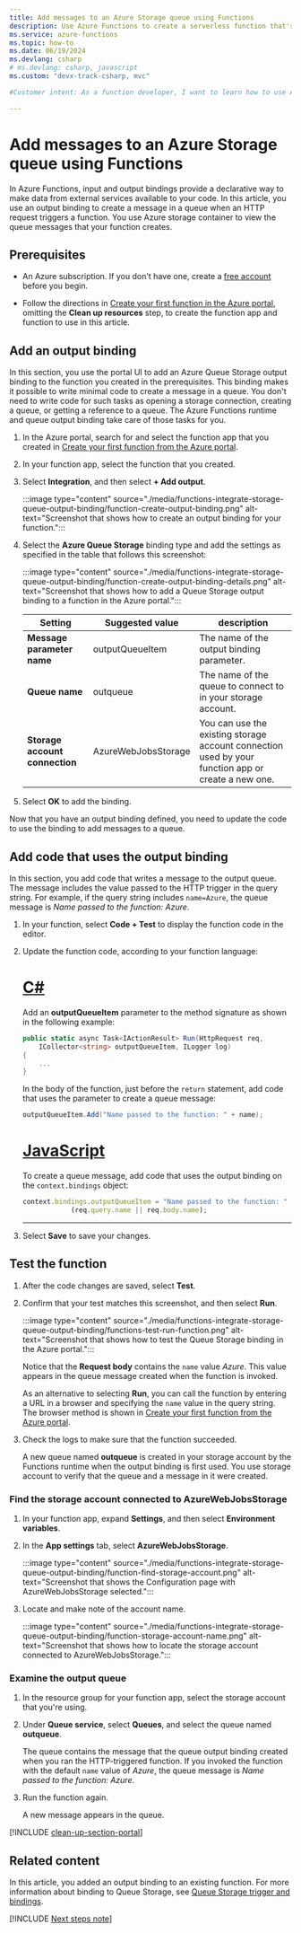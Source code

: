 ```yaml
---
title: Add messages to an Azure Storage queue using Functions 
description: Use Azure Functions to create a serverless function that's triggered by an HTTP request and creates a message in an Azure Storage queue.
ms.service: azure-functions
ms.topic: how-to
ms.date: 06/19/2024
ms.devlang: csharp
# ms.devlang: csharp, javascript
ms.custom: "devx-track-csharp, mvc"

#Customer intent: As a function developer, I want to learn how to use Azure Functions to create a serverless function that's triggered by an HTTP request so that I can create a message in an Azure Storage queue.

---
```

# Add messages to an Azure Storage queue using Functions

In Azure Functions, input and output bindings provide a declarative way to make data from external services available to your code. In this article, you use an output binding to create a message in a queue when an HTTP request triggers a function. You use Azure storage container to view the queue messages that your function creates.

## Prerequisites

- An Azure subscription. If you don't have one, create a [free account](https://azure.microsoft.com/free/?WT.mc_id=A261C142F) before you begin.

- Follow the directions in [Create your first function in the Azure portal](./functions-create-function-app-portal.md), omitting the **Clean up resources** step, to create the function app and function to use in this article.

## Add an output binding

In this section, you use the portal UI to add an Azure Queue Storage output binding to the function you created in the prerequisites. This binding makes it possible to write minimal code to create a message in a queue. You don't need to write code for such tasks as opening a storage connection, creating a queue, or getting a reference to a queue. The Azure Functions runtime and queue output binding take care of those tasks for you.

1. In the Azure portal, search for and select the function app that you created in [Create your first function from the Azure portal](./functions-get-started.md).

1. In your function app, select the function that you created.

1. Select **Integration**, and then select **+ Add output**.

   :::image type="content" source="./media/functions-integrate-storage-queue-output-binding/function-create-output-binding.png" alt-text="Screenshot that shows how to create an output binding for your function.":::

1. Select the **Azure Queue Storage** binding type and add the settings as specified in the table that follows this screenshot:

    :::image type="content" source="./media/functions-integrate-storage-queue-output-binding/function-create-output-binding-details.png" alt-text="Screenshot that shows how to add a Queue Storage output binding to a function in the Azure portal.":::

    | Setting      |  Suggested value   | description                              |
    | ------------ |  ------- | -------------------------------------------------- |
    | **Message parameter name** | outputQueueItem | The name of the output binding parameter. |
    | **Queue name**   | outqueue  | The name of the queue to connect to in your storage account. |
    | **Storage account connection** | AzureWebJobsStorage | You can use the existing storage account connection used by your function app or create a new one.  |

1. Select **OK** to add the binding.

Now that you have an output binding defined, you need to update the code to use the binding to add messages to a queue.  

## Add code that uses the output binding

In this section, you add code that writes a message to the output queue. The message includes the value passed to the HTTP trigger in the query string. For example, if the query string includes `name=Azure`, the queue message is *Name passed to the function: Azure*.

1. In your function, select **Code + Test** to display the function code in the editor.

1. Update the function code, according to your function language:

    # [C\#](#tab/csharp)

    Add an **outputQueueItem** parameter to the method signature as shown in the following example:

    ```cs
    public static async Task<IActionResult> Run(HttpRequest req,
        ICollector<string> outputQueueItem, ILogger log)
    {
        ...
    }
    ```

    In the body of the function, just before the `return` statement, add code that uses the parameter to create a queue message:

    ```cs
    outputQueueItem.Add("Name passed to the function: " + name);
    ```

    # [JavaScript](#tab/nodejs)

    To create a queue message, add code that uses the output binding on the `context.bindings` object:

    ```javascript
    context.bindings.outputQueueItem = "Name passed to the function: " + 
                (req.query.name || req.body.name);
    ```

    ---

1. Select **Save** to save your changes.

## Test the function

1. After the code changes are saved, select **Test**.

1. Confirm that your test matches this screenshot, and then select **Run**.

    :::image type="content" source="./media/functions-integrate-storage-queue-output-binding/functions-test-run-function.png" alt-text="Screenshot that shows how to test the Queue Storage binding in the Azure portal.":::

    Notice that the **Request body** contains the `name` value *Azure*. This value appears in the queue message created when the function is invoked.

    As an alternative to selecting **Run**, you can call the function by entering a URL in a browser and specifying the `name` value in the query string. The browser method is shown in [Create your first function from the Azure portal](./functions-get-started.md).

1. Check the logs to make sure that the function succeeded.

   A new queue named **outqueue** is created in your storage account by the Functions runtime when the output binding is first used. You use storage account to verify that the queue and a message in it were created.

### Find the storage account connected to AzureWebJobsStorage

1. In your function app, expand **Settings**, and then select **Environment variables**.

1. In the **App settings** tab, select **AzureWebJobsStorage**.

    :::image type="content" source="./media/functions-integrate-storage-queue-output-binding/function-find-storage-account.png" alt-text="Screenshot that shows the Configuration page with AzureWebJobsStorage selected.":::

1. Locate and make note of the account name.

    :::image type="content" source="./media/functions-integrate-storage-queue-output-binding/function-storage-account-name.png" alt-text="Screenshot that shows how to locate the storage account connected to AzureWebJobsStorage.":::

### Examine the output queue

1. In the resource group for your function app, select the storage account that you're using.

1. Under **Queue service**, select **Queues**, and select the queue named **outqueue**.

   The queue contains the message that the queue output binding created when you ran the HTTP-triggered function. If you invoked the function with the default `name` value of *Azure*, the queue message is *Name passed to the function: Azure*.

1. Run the function again.

   A new message appears in the queue.  

[!INCLUDE [clean-up-section-portal](../../includes/clean-up-section-portal.md)]

## Related content

In this article, you added an output binding to an existing function. For more information about binding to Queue Storage, see [Queue Storage trigger and bindings](functions-bindings-storage-queue.md).

[!INCLUDE [Next steps note](../../includes/functions-quickstart-next-steps-2.md)]

